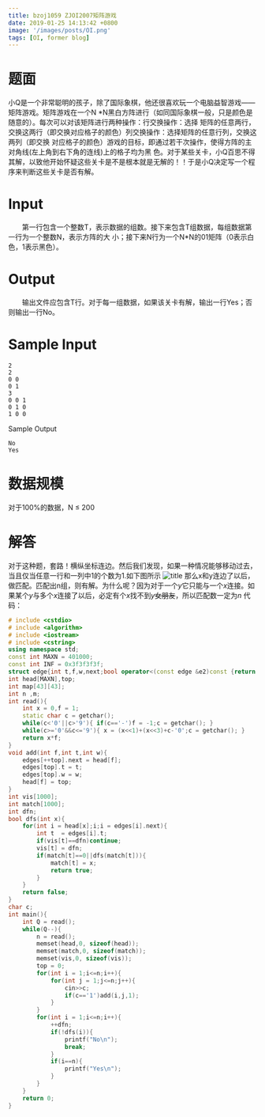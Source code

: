 ```yaml
---
title: bzoj1059 ZJOI2007矩阵游戏
date: 2019-01-25 14:13:42 +0800
image: '/images/posts/OI.png'
tags: [OI, former blog]
---
```


# 题面
小Q是一个非常聪明的孩子，除了国际象棋，他还很喜欢玩一个电脑益智游戏——矩阵游戏。矩阵游戏在一个N
*N黑白方阵进行（如同国际象棋一般，只是颜色是随意的）。每次可以对该矩阵进行两种操作：行交换操作：选择
矩阵的任意两行，交换这两行（即交换对应格子的颜色）列交换操作：选择矩阵的任意行列，交换这两列（即交换
对应格子的颜色）游戏的目标，即通过若干次操作，使得方阵的主对角线(左上角到右下角的连线)上的格子均为黑
色。对于某些关卡，小Q百思不得其解，以致他开始怀疑这些关卡是不是根本就是无解的！！于是小Q决定写一个程
序来判断这些关卡是否有解。
#  Input
　　第一行包含一个整数T，表示数据的组数。接下来包含T组数据，每组数据第一行为一个整数N，表示方阵的大
小；接下来N行为一个N*N的01矩阵（0表示白色，1表示黑色）。
#  Output
　　输出文件应包含T行。对于每一组数据，如果该关卡有解，输出一行Yes；否则输出一行No。

#  Sample Input
```
2
2
0 0
0 1
3
0 0 1
0 1 0
1 0 0
```
Sample Output
```
No
Yes
```
#  数据规模
对于100%的数据，N ≤ 200
# 解答
对于这种题，套路！横纵坐标连边。然后我们发现，如果一种情况能够移动过去，当且仅当任意一行和一列中1的个数为1.如下图所示
![title](https://cdn.risingentropy.top/images/posts/5c4aa9a7ab644106f500063c.png)
那么x和y连边了以后，做匹配。匹配出n组，则有解。为什么呢？因为对于一个$y$它只能与一个$x$连接。如果某个$y$与多个$x$连接了以后，必定有个$x$找不到$y$~~女朋友~~，所以匹配数一定为$n$
代码：
```cpp
# include <cstdio>
# include <algorithm>
# include <iostream>
# include <cstring>
using namespace std;
const int MAXN = 401000;
const int INF = 0x3f3f3f3f;
struct edge{int t,f,w,next;bool operator<(const edge &e2)const {return w>e2.w;}}edges[MAXN<<2];
int head[MAXN],top;
int map[43][43];
int n ,m;
int read(){
    int x = 0,f = 1;
    static char c = getchar();
    while(c<'0'||c>'9'){ if(c=='-')f = -1;c = getchar(); }
    while(c>='0'&&c<='9'){ x = (x<<1)+(x<<3)+c-'0';c = getchar(); }
    return x*f;
}
void add(int f,int t,int w){
    edges[++top].next = head[f];
    edges[top].t = t;
    edges[top].w = w;
    head[f] = top;
}
int vis[1000];
int match[1000];
int dfn;
bool dfs(int x){
    for(int i = head[x];i;i = edges[i].next){
        int t  = edges[i].t;
        if(vis[t]==dfn)continue;
        vis[t] = dfn;
        if(match[t]==0||dfs(match[t])){
            match[t] = x;
            return true;
        }
    }
    return false;
}
char c;
int main(){
    int Q = read();
    while(Q--){
        n = read();
        memset(head,0, sizeof(head));
        memset(match,0, sizeof(match));
        memset(vis,0, sizeof(vis));
        top = 0;
        for(int i = 1;i<=n;i++){
            for(int j = 1;j<=n;j++){
                cin>>c;
                if(c=='1')add(i,j,1);
            }
        }
        for(int i = 1;i<=n;i++){
            ++dfn;
            if(!dfs(i)){
                printf("No\n");
                break;
            }
            if(i==n){
                printf("Yes\n");
            }
        }
    }
    return 0;
}

```